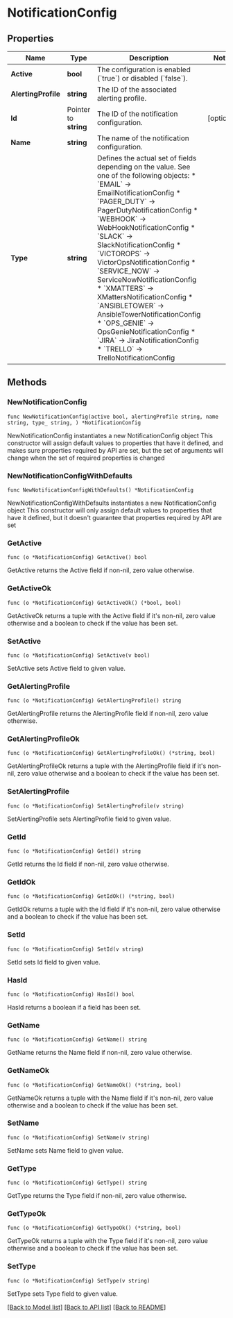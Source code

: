 # NotificationConfig

## Properties

Name | Type | Description | Notes
------------ | ------------- | ------------- | -------------
**Active** | **bool** | The configuration is enabled (&#x60;true&#x60;) or disabled (&#x60;false&#x60;). | 
**AlertingProfile** | **string** | The ID of the associated alerting profile. | 
**Id** | Pointer to **string** | The ID of the notification configuration. | [optional] 
**Name** | **string** | The name of the notification configuration. | 
**Type** | **string** | Defines the actual set of fields depending on the value. See one of the following objects:   * &#x60;EMAIL&#x60; -&gt; EmailNotificationConfig  * &#x60;PAGER_DUTY&#x60; -&gt; PagerDutyNotificationConfig  * &#x60;WEBHOOK&#x60; -&gt; WebHookNotificationConfig  * &#x60;SLACK&#x60; -&gt; SlackNotificationConfig  * &#x60;VICTOROPS&#x60; -&gt; VictorOpsNotificationConfig  * &#x60;SERVICE_NOW&#x60; -&gt; ServiceNowNotificationConfig  * &#x60;XMATTERS&#x60; -&gt; XMattersNotificationConfig  * &#x60;ANSIBLETOWER&#x60; -&gt; AnsibleTowerNotificationConfig  * &#x60;OPS_GENIE&#x60; -&gt; OpsGenieNotificationConfig  * &#x60;JIRA&#x60; -&gt; JiraNotificationConfig  * &#x60;TRELLO&#x60; -&gt; TrelloNotificationConfig   | 

## Methods

### NewNotificationConfig

`func NewNotificationConfig(active bool, alertingProfile string, name string, type_ string, ) *NotificationConfig`

NewNotificationConfig instantiates a new NotificationConfig object
This constructor will assign default values to properties that have it defined,
and makes sure properties required by API are set, but the set of arguments
will change when the set of required properties is changed

### NewNotificationConfigWithDefaults

`func NewNotificationConfigWithDefaults() *NotificationConfig`

NewNotificationConfigWithDefaults instantiates a new NotificationConfig object
This constructor will only assign default values to properties that have it defined,
but it doesn't guarantee that properties required by API are set

### GetActive

`func (o *NotificationConfig) GetActive() bool`

GetActive returns the Active field if non-nil, zero value otherwise.

### GetActiveOk

`func (o *NotificationConfig) GetActiveOk() (*bool, bool)`

GetActiveOk returns a tuple with the Active field if it's non-nil, zero value otherwise
and a boolean to check if the value has been set.

### SetActive

`func (o *NotificationConfig) SetActive(v bool)`

SetActive sets Active field to given value.


### GetAlertingProfile

`func (o *NotificationConfig) GetAlertingProfile() string`

GetAlertingProfile returns the AlertingProfile field if non-nil, zero value otherwise.

### GetAlertingProfileOk

`func (o *NotificationConfig) GetAlertingProfileOk() (*string, bool)`

GetAlertingProfileOk returns a tuple with the AlertingProfile field if it's non-nil, zero value otherwise
and a boolean to check if the value has been set.

### SetAlertingProfile

`func (o *NotificationConfig) SetAlertingProfile(v string)`

SetAlertingProfile sets AlertingProfile field to given value.


### GetId

`func (o *NotificationConfig) GetId() string`

GetId returns the Id field if non-nil, zero value otherwise.

### GetIdOk

`func (o *NotificationConfig) GetIdOk() (*string, bool)`

GetIdOk returns a tuple with the Id field if it's non-nil, zero value otherwise
and a boolean to check if the value has been set.

### SetId

`func (o *NotificationConfig) SetId(v string)`

SetId sets Id field to given value.

### HasId

`func (o *NotificationConfig) HasId() bool`

HasId returns a boolean if a field has been set.

### GetName

`func (o *NotificationConfig) GetName() string`

GetName returns the Name field if non-nil, zero value otherwise.

### GetNameOk

`func (o *NotificationConfig) GetNameOk() (*string, bool)`

GetNameOk returns a tuple with the Name field if it's non-nil, zero value otherwise
and a boolean to check if the value has been set.

### SetName

`func (o *NotificationConfig) SetName(v string)`

SetName sets Name field to given value.


### GetType

`func (o *NotificationConfig) GetType() string`

GetType returns the Type field if non-nil, zero value otherwise.

### GetTypeOk

`func (o *NotificationConfig) GetTypeOk() (*string, bool)`

GetTypeOk returns a tuple with the Type field if it's non-nil, zero value otherwise
and a boolean to check if the value has been set.

### SetType

`func (o *NotificationConfig) SetType(v string)`

SetType sets Type field to given value.



[[Back to Model list]](../README.md#documentation-for-models) [[Back to API list]](../README.md#documentation-for-api-endpoints) [[Back to README]](../README.md)


